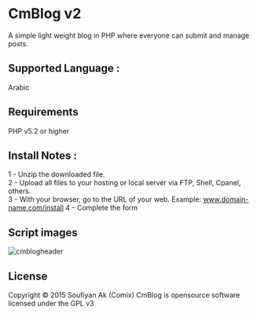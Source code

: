 <h1>CmBlog v2</h1>

A simple light weight blog in PHP where everyone can submit and manage posts.

<h2>Supported Language : </h2>
Arabic

<h2>Requirements</h2>
PHP v5.2 or higher


<h2>Install Notes :</h2>

1 - Unzip the downloaded file. <br />
2 - Upload all files to your hosting or local server via FTP, Shell, Cpanel, others. <br />
3 - With your browser, go to the URL of your web. Example: www.domain-name.com/install
4 - Complete the form

<h2>Script images</h2>
<img src="http://a.top4top.net/i_bc45fc29742.png" alt="cmblogheader">


<h2>License</h2>

Copyright © 2015 Soufiyan Ak (Comix)
CmBlog is opensource software licensed under the GPL v3
